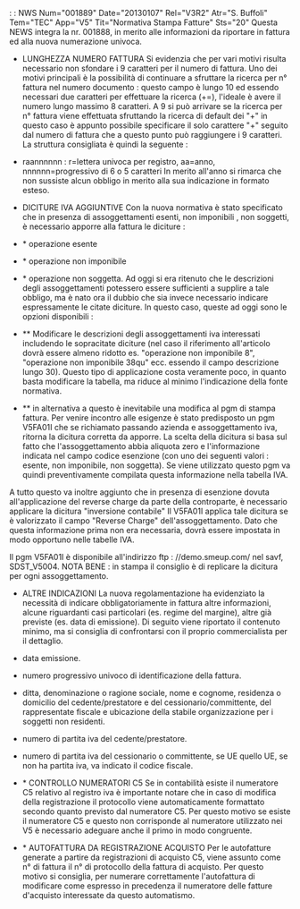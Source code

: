 :  : NWS Num="001889" Date="20130107" Rel="V3R2" Atr="S. Buffoli" Tem="TEC" App="V5" Tit="Normativa Stampa Fatture" Sts="20"
Questa NEWS integra la nr. 001888, in merito alle informazioni da riportare in fattura ed alla nuova
numerazione univoca.
-  LUNGHEZZA NUMERO FATTURA
Si evidenzia che per vari motivi risulta necessario non sfondare i 9 caratteri per il numero di fattura.
Uno dei motivi principali è la possibilità di continuare a sfruttare la ricerca per n° fattura nel
numero documento :  questo campo è lungo 10 ed essendo necessari due caratteri per effettuare la ricerca (+=), l'ideale è avere il numero lungo massimo 8 caratteri. A 9 si può arrivare se la ricerca per n° fattura viene effettuata sfruttando la ricerca di default dei "+" in questo caso è appunto possibile specificare il solo carattere "+" seguito dal numero di fattura che a questo punto può raggiungere i 9 caratteri. La struttura consigliata è quindi la seguente : 
-  raannnnnn :  r=lettera univoca per registro, aa=anno, nnnnnn=progressivo di 6 o 5 caratteri In merito all'anno si rimarca che non sussiste alcun obbligo in merito alla sua indicazione in formato esteso.

-  DICITURE IVA AGGIUNTIVE
Con la nuova normativa è stato specificato che in presenza di assoggettamenti esenti, non imponibili
, non soggetti, è necessario apporre alla fattura le diciture : 
- \* operazione esente
- \* operazione non imponibile
- \* operazione non soggetta.
Ad oggi si era ritenuto che le descrizioni degli assoggettamenti potessero essere sufficienti a supplire a tale obbligo, ma è nato ora il dubbio che sia invece necessario indicare espressamente le citate diciture. In questo caso, queste ad oggi sono le opzioni disponibili : 
- \*\* Modificare le descrizioni degli assoggettamenti iva interessati includendo le sopracitate diciture (nel caso il riferimento all'articolo dovrà essere almeno ridotto es. "operazione non imponibile 8", "operazione non imponibile 38qu" ecc. essendo il campo descrizione lungo 30).
Questo tipo di applicazione costa veramente poco, in quanto basta modificare la tabella, ma riduce al minimo l'indicazione della fonte normativa.
- \*\* in alternativa a questo è inevitabile una modifica al pgm di stampa fattura. Per venire incontro
alle esigenze è stato predisposto un pgm V5FA01I che se richiamato passando azienda e assoggettamento iva, ritorna la dicitura corretta da apporre. La scelta della dicitura si basa sul
fatto che l'assoggettamento abbia aliquota zero e l'informazione indicata nel campo codice esenzione (con uno dei seguenti valori :  esente, non imponibile, non soggetta). Se viene utilizzato questo pgm va quindi preventivamente compilata questa informazione nella tabella IVA.

A tutto questo va inoltre aggiunto che in presenza di esenzione dovuta all'applicazione del reverse charge da parte della controparte, è necessario applicare la dicitura "inversione contabile"
Il V5FA01I applica tale dicitura se è valorizzato il campo "Reverse Charge" dell'assoggettamento.
Dato che questa informazione prima non era necessaria, dovrà essere impostata in modo opportuno nelle tabelle IVA.

Il pgm V5FA01I è disponibile all'indirizzo ftp : //demo.smeup.com/ nel savf, SDST_V5004.
NOTA BENE :  in stampa il consiglio è di replicare la dicitura per ogni assoggettamento.

-  ALTRE INDICAZIONI
La nuova regolamentazione ha evidenziato la necessità di indicare obbligatoriamente in fattura altre
informazioni, alcune riguardanti casi particolari (es. regime del margine), altre già previste (es.
data di emissione). Di seguito viene riportato il contenuto minimo, ma si consiglia di confrontarsi
con il proprio commercialista per il dettaglio.
-  data emissione.
-  numero progressivo univoco di identificazione della fattura.
-  ditta, denominazione o ragione sociale, nome e cognome, residenza o domicilio del cedente/prestatore e del cessionario/committente, del rappresentate fiscale e ubicazione della stabile organizzazione per i soggetti non residenti.
-  numero di partita iva del cedente/prestatore.
-  numero di partita iva del cessionario o committente, se UE quello UE, se non ha partita iva, va indicato il codice fiscale.

- \* CONTROLLO NUMERATORI C5
Se in contabilità esiste il numeratore C5 relativo al registro iva è importante notare che in caso
di modifica della registrazione il protocollo viene automaticamente formattato secondo quanto previsto dal numeratore C5. Per questo motivo se esiste il numeratore C5 e questo non corrisponde al numeratore utilizzato nei V5 è necessario adeguare anche il primo in modo congruente.

- \* AUTOFATTURA DA REGISTRAZIONE ACQUISTO
Per le autofatture generate a partire da registrazioni di acquisto C5, viene assunto come n° di fattura il n° di protocollo della fattura di acquisto. Per questo motivo si consiglia, per numerare
correttamente l'autofattura di modificare come espresso in precedenza il numeratore delle fatture d'acquisto interessate da questo automatismo.


